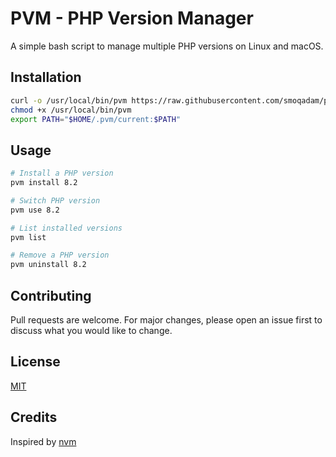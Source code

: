 # PVM - PHP Version Manager

A simple bash script to manage multiple PHP versions on Linux and macOS.

## Installation

```bash
curl -o /usr/local/bin/pvm https://raw.githubusercontent.com/smoqadam/pvm/main/pvm
chmod +x /usr/local/bin/pvm
export PATH="$HOME/.pvm/current:$PATH"
```

## Usage

```bash
# Install a PHP version
pvm install 8.2

# Switch PHP version
pvm use 8.2

# List installed versions
pvm list

# Remove a PHP version
pvm uninstall 8.2
```

## Contributing

Pull requests are welcome. For major changes, please open an issue first to discuss what you would like to change.

## License

[MIT](https://choosealicense.com/licenses/mit/)

## Credits

Inspired by [nvm](https://github.com/nvm-sh/nvm)
